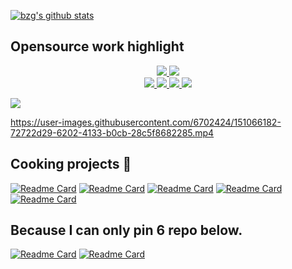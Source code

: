 [![bzg's github stats](https://github-readme-stats.vercel.app/api?username=garronej&title_color=fff&icon_color=8B959E&text_color=9f9f9f&bg_color=0E1217)](https://github.com/bzg/github-readme-stats)  

## Opensource work highlight

<p align="center">
    <a href="https://evt.land">
        <img src="https://user-images.githubusercontent.com/6702424/117706369-7f794c80-b1cd-11eb-80bd-cada11c0e46b.png">
    </a>
    <a href="https://denoify.land">
        <img src="https://user-images.githubusercontent.com/6702424/117706365-7ee0b600-b1cd-11eb-9beb-e59c2f314dbf.png"> 
    </a>
    <br>
    <a href="https://www.tsafe.dev">
        <img src="https://user-images.githubusercontent.com/6702424/117706378-81431000-b1cd-11eb-8313-965a2cb76c72.png"> 
    </a>
    <a href="https://github.com/inseefrlab/keycloakify">
        <img src="https://user-images.githubusercontent.com/6702424/117706372-8011e300-b1cd-11eb-9c20-5cb1d791aa65.png"> 
    </a>
    <a href="https://www.tss-react.dev">
        <img src="https://user-images.githubusercontent.com/6702424/117706380-81431000-b1cd-11eb-96a7-d0f4ef48678a.png"> 
    </a>
    <a href="https://github.com/garronej/redux-clean-architecture">
        <img src="https://user-images.githubusercontent.com/6702424/151066834-1e23334f-a129-45ba-bbc0-d8cbb96631b4.png"> 
    </a>
</p>  


![](https://komarev.com/ghpvc/?username=garronej)

https://user-images.githubusercontent.com/6702424/151066182-72722d29-6202-4133-b0cb-28c5f8682285.mp4

## Cooking projects 🍳

[![Readme Card](https://github-readme-stats.vercel.app/api/pin/?username=InseeFrLab&repo=onyxia-web&show_owner=true&title_color=58a6ff&icon_color=8B959E&text_color=9f9f9f&bg_color=0E1217)](https://github.com/InseeFrLab/onyxia-web)
[![Readme Card](https://github-readme-stats.vercel.app/api/pin/?username=garronej&repo=powerhooks&&title_color=58a6ff&icon_color=8B959E&text_color=9f9f9f&bg_color=0E1217)](https://github.com/garronej/powerhooks)
[![Readme Card](https://github-readme-stats.vercel.app/api/pin/?username=InseeFrLab&repo=onyxia-ui&show_owner=true&&title_color=58a6ff&icon_color=8B959E&text_color=9f9f9f&bg_color=0E1217)](https://github.com/InseeFrLab/onyxia-ui)
[![Readme Card](https://github-readme-stats.vercel.app/api/pin/?username=thieryw&repo=gitlanding&show_owner=true&title_color=58a6ff&icon_color=8B959E&text_color=9f9f9f&bg_color=0E1217)](https://github.com/thieryw/gitlanding)
[![Readme Card](https://github-readme-stats.vercel.app/api/pin/?username=garronej&repo=redux-clean-archi-toolkit&show_owner=false&title_color=58a6ff&icon_color=8B959E&text_color=9f9f9f&bg_color=0E1217)](https://github.com/garronej/redux-clean-archi-toolkit)

## Because I can only pin 6 repo below.

[![Readme Card](https://github-readme-stats.vercel.app/api/pin/?username=garronej&repo=react-envs&title_color=58a6ff&icon_color=8B959E&text_color=9f9f9f&bg_color=0E1217)](https://github.com/garronej/react-envs)
[![Readme Card](https://github-readme-stats.vercel.app/api/pin/?username=garronej&repo=run_exclusive&title_color=58a6ff&icon_color=8B959E&text_color=9f9f9f&bg_color=0E1217)](https://github.com/garronej/run_exclusive)
